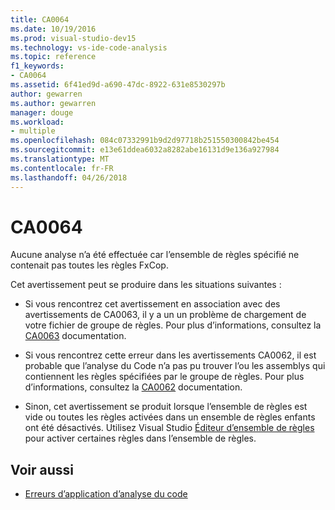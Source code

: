 ```yaml
---
title: CA0064
ms.date: 10/19/2016
ms.prod: visual-studio-dev15
ms.technology: vs-ide-code-analysis
ms.topic: reference
f1_keywords:
- CA0064
ms.assetid: 6f41ed9d-a690-47dc-8922-631e8530297b
author: gewarren
ms.author: gewarren
manager: douge
ms.workload:
- multiple
ms.openlocfilehash: 084c07332991b9d2d97718b251550300842be454
ms.sourcegitcommit: e13e61ddea6032a8282abe16131d9e136a927984
ms.translationtype: MT
ms.contentlocale: fr-FR
ms.lasthandoff: 04/26/2018
---
```

# <a name="ca0064"></a>CA0064

Aucune analyse n’a été effectuée car l’ensemble de règles spécifié ne contenait pas toutes les règles FxCop.

Cet avertissement peut se produire dans les situations suivantes :

- Si vous rencontrez cet avertissement en association avec des avertissements de CA0063, il y a un un problème de chargement de votre fichier de groupe de règles. Pour plus d’informations, consultez la [CA0063](ca0063.md) documentation.

- Si vous rencontrez cette erreur dans les avertissements CA0062, il est probable que l’analyse du Code n’a pas pu trouver l’ou les assemblys qui contiennent les règles spécifiées par le groupe de règles. Pour plus d’informations, consultez la [CA0062](ca0062.md) documentation.

- Sinon, cet avertissement se produit lorsque l’ensemble de règles est vide ou toutes les règles activées dans un ensemble de règles enfants ont été désactivés. Utilisez Visual Studio [Éditeur d’ensemble de règles](../code-quality/working-in-the-code-analysis-rule-set-editor.md) pour activer certaines règles dans l’ensemble de règles.

## <a name="see-also"></a>Voir aussi

- [Erreurs d’application d’analyse du code](../code-quality/code-analysis-application-errors.md)
